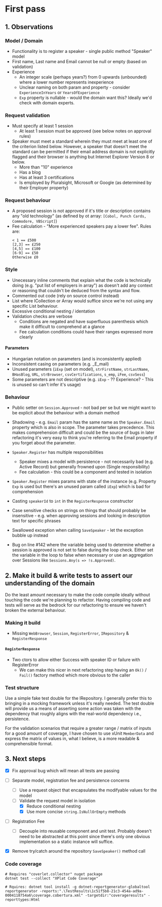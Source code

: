 # First pass

## 1. Observations

### Model / Domain

- Functionality is to register a speaker - single public method
"Speaker" model
- First name, Last name and Email cannot be null or empty (based on validation)
- Experience
  - An integer scale (perhaps years?) from 0 upwards (unbounded) where a lower number represents inexperience
  - Unclear naming on both param and property - consider `ExperienceInYears` or `YearsOfExperience`
  - `Exp` property is nullable - would the domain want this? Ideally we'd check with domain experts.


### Request validation

- Must specify at least 1 session
  - At least 1 session must be approved (see below notes on approval rules)
- Speaker must meet a standard wherein they must meet at least one of the criterion listed below. However, a speaker that doesn't meet the standard can be permitted if their email address domain is not explicitly flagged and their browser is anything but Internet Explorer Version 8 or below.
    - More than "10" experience
    - Has a blog
    - Has at least 3 certifications
    - Is employed by Pluralsight, Microsoft or Google (as determined by their Employer property)

### Request behaviour
- A proposed session is not approved if it's title or description contains any "old technology" (as defined by ot array: `[Cobol, Punch Cards, Commodore, VBScript]`)
- Fee calculation - "More experienced speakers pay a lower fee". Rules are:
  ```
  < 1 == £500
  [2,3] == £250
  [4,5] == £100
  [6-9] == £50
  Otherwise £0
  ```

### Style
- Unecessary inline comments that explain what the code is technically doing (e.g. "put list of employers in array") as doesn't add any context or reasoning that couldn't be deduced from the syntax and flow.
- Commented out code (rely on source control instead) 
- List<T> where ICollection<T> or Array would suffice since we're not using any specific List<T> behaviour.
- Excessive conditional nesting / identation
- Validation checks are verbose
  - Conditions are negated and have superfluous parenthesis which make it difficult to comprehend at a glance
  - Fee calculation conditions could have their ranges expressed more clearly

#### Parameters
  - Hungarian notation on parameters (and is inconsistently applied)
  - Inconsistent casing on parameters (e.g. _E_mail)
  - Unused parameters (`iExp` (set on model), `strFirstName`, `strLastName`, `BHasBlog`, `URL`, `strBrowser`, `csvCertifications`, `s_emp`, `iFee`, `csvSess`)
  - Some parameters are not descriptive (e.g. `iExp` - ?? Experience? - This is unused so can't infer it's usage)
 
### Behaviour
- Public setter on `Session.Approved` - not bad per se but we might want to be explicit about the behaviour with a domain method

- Shadowing - e.g. `Email` param has the same name as the `Speaker.Email` property which is also in scope. The parameter takes precedence. This makes comprehension difficult and could be the source of bugs in later refactoring it's very easy to think you're referring to the Email property if you forget about the parameter.

- `Speaker.Register` has multiple responsibilities
  - Speaker mixes a model with persistence - not necessarily bad (e.g. Active Record) but generally frowned upon (Single responsibility)
  - Fee calculation - this could be a component and tested in isolation

- `Speaker.Register` mixes params with state of the instance (e.g. Property `Exp` is used but there's an unused param called `iExp`) which is bad for comprehension

- Casting `speakerId` to `int` in the `RegisterResponse` constructor

- Case sensitive checks on strings on things that should probably be insensitive - e.g. when approving sessions and looking in description text for specific phrases

- Swallowed exception when calling `SaveSpeaker` - let the exception bubble up instead

- Bug on line #142 where the variable being used to determine whether a session is approved is not set to false during the loop check. Either set the variable in the loop to false when necessary or use an aggregation over Sessions like `Sessions.Any(s => !s.Approved)`.


## 2. Make it build & write tests to assert our understanding of the domain

Do the least amount necessary to make the code compile ideally without touching the code we're planning to refactor.
Having compiling code and tests will serve as the bedrock for our refactoring to ensure we haven't broken the external behaviour.

### Making it build

- Missing `WebBrowser`, `Session`, `RegisterError`, `IRepository` & `RegisterResponse`

 #### `RegisterResponse`
- Two ctors to allow either Success with speaker ID or failure with RegisterError
	- We can make this nicer in next refactoring step having an `Ok()` / `Fail()` factory method which more obvious to the caller

### Test structure

Use a simple fake test double for the IRepository. I generally prefer this to bringing in a mocking framework unless it's really needed. The test double will provide us a means of asserting some action was taken with the dependency that roughly aligns with the real-world dependency i.e., persistence.

For the validation scenarios that require a greater range / matrix of inputs for a good amount of coverage, I have chosen to use xUnit `MemberData` and express the matrix of values in, what I believe, is a more readable & comprehensible format.

## 3. Next steps

- [x] Fix approval bug which will mean all tests are passing

- [ ] Separate model, registration fee and persistence concerns
  - [ ] Use a request object that encapsulates the modifyable values for the model
  - [ ] Validate the request model in isolation
    - [x] Reduce conditional nesting
    - [x] Use more concise `string.IsNullOrEmpty` methods

- [ ] Registration Fee
  - [ ] Decouple into reusable component and unit test. Probably doesn't need to be abstracted at this point since there's only one obvious implementation so a static instance will suffice.

- [x] Remove try/catch around the repository `SaveSpeaker()` method call


### Code coverage
```
# Requires "coverlet.collector" nuget package
dotnet test --collect "XPlat Code Coverage"

# Rquires: dotnet tool install -g dotnet-reportgenerator-globaltool
reportgenerator -reports:".\TestResults\1c51f5b8-21c3-454a-ad9a-0004118754a6\coverage.cobertura.xml" -targetdir:"coverageresults" -reporttypes:Html
```
